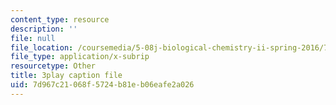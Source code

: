 ```yaml
---
content_type: resource
description: ''
file: null
file_location: /coursemedia/5-08j-biological-chemistry-ii-spring-2016/7d967c21068f5724b81eb06eafe2a026_0dJS3YUxeXI.vtt
file_type: application/x-subrip
resourcetype: Other
title: 3play caption file
uid: 7d967c21-068f-5724-b81e-b06eafe2a026
---
```

